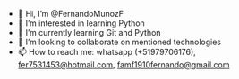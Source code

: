- 👋 Hi, I’m @FernandoMunozF
- 👀 I’m interested in learning Python
- 🌱 I’m currently learning Git and Python 
- 💞️ I’m looking to collaborate on mentioned technologies
- 📫 How to reach me: whatsapp (+51979706176), fer7531453@hotmail.com, famf1910fernando@gmail.com

<!---
FernandoMunozF/FernandoMunozF is a ✨ special ✨ repository because its `README.md` (this file) appears on your GitHub profile.
You can click the Preview link to take a look at your changes.
--->
